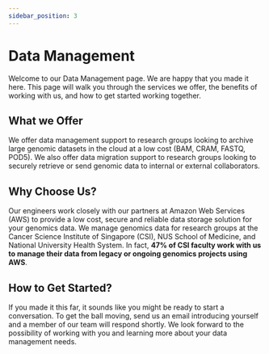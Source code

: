 ```yaml
---
sidebar_position: 3
---
```


# Data Management
Welcome to our Data Management page. We are happy that you made it here. This page will walk you through the services we offer, the benefits of working with us, and how to get started working together.

## What we Offer
We offer data management support to research groups looking to archive large genomic datasets in the cloud at a low cost (BAM, CRAM, FASTQ, POD5).  We also offer data migration support to research groups looking to securely retrieve or send genomic data to internal or external collaborators.

## Why Choose Us?
Our engineers work closely with our partners at Amazon Web Services (AWS) to provide a low cost, secure and reliable data storage solution for your genomics data.  We manage genomics data for research groups at the Cancer Science Institute of Singapore (CSI), NUS School of Medicine, and National University Health System.  In fact, **47% of CSI faculty work with us to manage their data from legacy or ongoing genomics projects using AWS**.

## How to Get Started?
If you made it this far, it sounds like you might be ready to start a conversation. To get the ball moving, send us an email introducing yourself and a member of our team will respond shortly. We look forward to the possibility of working with you and learning more about your data management needs.